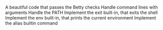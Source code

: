 
A beautiful code that passes the Betty checks
Handle command lines with arguments
Handle the PATH
Implement the exit built-in, that exits the shell
Implement the env built-in, that prints the current environment
Implement the alias builtin command
